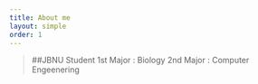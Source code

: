 ```yaml
---
title: About me
layout: simple
order: 1
---
```



>##JBNU Student
>1st Major : Biology
>2nd Major : Computer Engeenering

